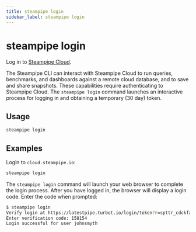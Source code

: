 ```yaml
---
title: steampipe login
sidebar_label: steampipe login
---
```



# steampipe login
Log in to [Steampipe Cloud](/docs/cloud/overview).

The Steampipe CLI can interact with Steampipe Cloud to run queries, benchmarks, and dashboards against a remote cloud database, and to save and share snapshots. These capabilities require authenticating to Steampipe Cloud.  The `steampipe login` command launches an interactive process for logging in and obtaining a temporary (30 day) token. 

## Usage
```bash
steampipe login
```

## Examples

Login to `cloud.steampipe.io`:

```bash
steampipe login
```


The `steampipe login` command will launch your web browser to complete the login process.  After you have logged in, the browser will display a login code.    Enter the code when prompted:

```bash
$ steampipe login
Verify login at https://latestpipe.turbot.io/login/token?r=spttr_cdckfake6ap10t9dak0g_3u2k9hfake46g4o4wym7h8hw
Enter verification code: 158154
Login successful for user johnsmyth
```

